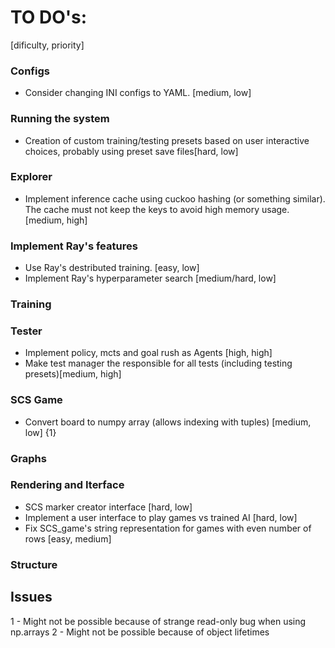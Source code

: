 # TO DO's:

[dificulty, priority]


### Configs
- Consider changing INI configs to YAML. [medium, low]

### Running the system
- Creation of custom training/testing presets based on user interactive choices, probably using preset save files[hard, low]

### Explorer
- Implement inference cache using cuckoo hashing (or something similar). The cache must not keep the keys to avoid high memory usage. [medium, high]

### Implement Ray's features
- Use Ray's destributed training. [easy, low]
- Implement Ray's hyperparameter search [medium/hard, low]

### Training


### Tester
- Implement policy, mcts and goal rush as Agents [high, high]
- Make test manager the responsible for all tests (including testing presets)[medium, high]

### SCS Game
- Convert board to numpy array (allows indexing with tuples) [medium, low] {1}

### Graphs


### Rendering and Iterface
- SCS marker creator interface [hard, low]
- Implement a user interface to play games vs trained AI [hard, low]
- Fix SCS_game's string representation for games with even number of rows [easy, medium]

### Structure





<!---------------------------------------------------------------------------------------------------------------------------------------->

## Issues

1 - Might not be possible because of strange read-only bug when using np.arrays
2 - Might not be possible because of object lifetimes


<!---------------------------------------------------------------------------------------------------------------------------------------->


